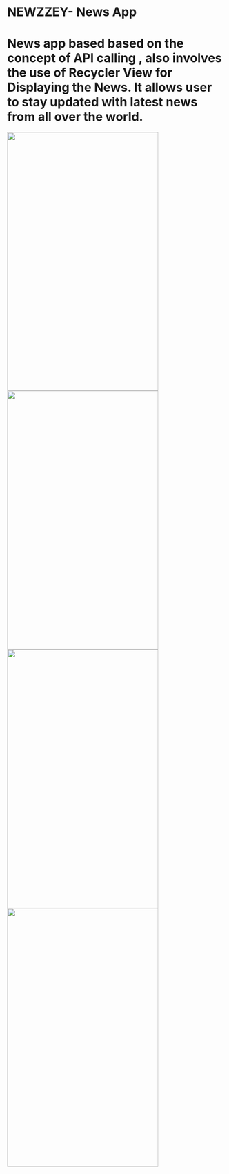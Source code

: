 # NEWZZEY- News App

# News app based based on the concept of API calling , also involves the use of Recycler View for Displaying the News. It allows user to stay updated with latest news from all over the world.

<div style="color:blue">
<img src="https://user-images.githubusercontent.com/76248886/149473210-ee18e675-2b64-4ec3-8248-f522d850115a.png" width="350" height="600" />
<img src="https://user-images.githubusercontent.com/76248886/150514396-a18d94dc-7a58-4320-a4f6-af7f2c99c994.png" width="350" height="600" />
<img src="https://user-images.githubusercontent.com/76248886/150514956-88f33dfd-6edc-4bc0-8eed-ceaf8fb2a767.png" width="350" height="600" />
<img src="https://user-images.githubusercontent.com/76248886/150515170-900bc569-5fe4-4a44-9c57-147c10367cdc.png" width="350" height="600" />
</div>





